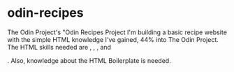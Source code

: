 # odin-recipes
The Odin Project's "Odin Recipes Project
I'm building a basic recipe website with the simple HTML knowledge I've gained, 44% into The Odin Project. The HTML skills needed are <a>, <img>, <headers>, and <p>. Also, knowledge about the HTML Boilerplate is needed.